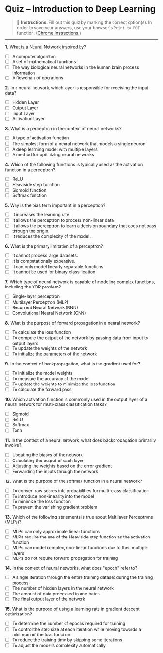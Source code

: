 # Quiz – Introduction to Deep Learning

> 🚦 **Instructions:** Fill out this quiz by marking the correct option(s). In order to save your answers, use your browser's `Print to PDF` function. ([Chrome instructions.](https://libguides.rowan.edu/c.php?g=248114&p=4710174))

---

**1.** What is a Neural Network inspired by?

- [ ] A computer algorithm
- [ ] A set of mathematical functions
- [ ] The way biological neural networks in the human brain process information
- [ ] A flowchart of operations

**2.** In a neural network, which layer is responsible for receiving the input data?

- [ ] Hidden Layer
- [ ] Output Layer
- [ ] Input Layer
- [ ] Activation Layer

**3.** What is a perceptron in the context of neural networks?

- [ ] A type of activation function
- [ ] The simplest form of a neural network that models a single neuron
- [ ] A deep learning model with multiple layers
- [ ] A method for optimizing neural networks

**4.** Which of the following functions is typically used as the activation function in a perceptron?

- [ ] ReLU
- [ ] Heaviside step function
- [ ] Sigmoid function
- [ ] Softmax function

**5.** Why is the bias term important in a perceptron?

- [ ] It increases the learning rate.
- [ ] It allows the perceptron to process non-linear data.
- [ ] It allows the perceptron to learn a decision boundary that does not pass through the origin.
- [ ] It reduces the complexity of the model.

**6.** What is the primary limitation of a perceptron?

- [ ] It cannot process large datasets.
- [ ] It is computationally expensive.
- [ ] It can only model linearly separable functions.
- [ ] It cannot be used for binary classification.

**7.** Which type of neural network is capable of modeling complex functions, including the XOR problem?

- [ ] Single-layer perceptron
- [ ] Multilayer Perceptron (MLP)
- [ ] Recurrent Neural Network (RNN)
- [ ] Convolutional Neural Network (CNN)

**8.** What is the purpose of forward propagation in a neural network?

- [ ] To calculate the loss function
- [ ] To compute the output of the network by passing data from input to output layers
- [ ] To update the weights of the network
- [ ] To initialize the parameters of the network

**9.** In the context of backpropagation, what is the gradient used for?

- [ ] To initialize the model weights
- [ ] To measure the accuracy of the model
- [ ] To update the weights to minimize the loss function
- [ ] To calculate the forward pass

**10.** Which activation function is commonly used in the output layer of a neural network for multi-class classification tasks?

- [ ] Sigmoid
- [ ] ReLU
- [ ] Softmax
- [ ] Tanh

**11.** In the context of a neural network, what does backpropagation primarily involve?

- [ ] Updating the biases of the network
- [ ] Calculating the output of each layer
- [ ] Adjusting the weights based on the error gradient
- [ ] Forwarding the inputs through the network

**12.** What is the purpose of the softmax function in a neural network?

- [ ] To convert raw scores into probabilities for multi-class classification
- [ ] To introduce non-linearity into the model
- [ ] To minimize the loss function
- [ ] To prevent the vanishing gradient problem

**13.** Which of the following statements is true about Multilayer Perceptrons (MLPs)?

- [ ] MLPs can only approximate linear functions
- [ ] MLPs require the use of the Heaviside step function as the activation function
- [ ] MLPs can model complex, non-linear functions due to their multiple layers
- [ ] MLPs do not require forward propagation for training

**14.** In the context of neural networks, what does "epoch" refer to?

- [ ] A single iteration through the entire training dataset during the training process
- [ ] The number of hidden layers in the neural network
- [ ] The amount of data processed in one batch
- [ ] The final output layer of the network

**15.** What is the purpose of using a learning rate in gradient descent optimization?

- [ ] To determine the number of epochs required for training
- [ ] To control the step size at each iteration while moving towards a minimum of the loss function
- [ ] To reduce the training time by skipping some iterations
- [ ] To adjust the model’s complexity automatically
